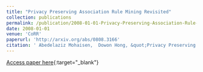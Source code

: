 ```yaml
---
title: "Privacy Preserving Association Rule Mining Revisited"
collection: publications
permalink: /publication/2008-01-01-Privacy-Preserving-Association-Rule-Mining-Revisited
date: 2008-01-01
venue: 'CoRR'
paperurl: 'http://arxiv.org/abs/0808.3166'
citation: ' Abedelaziz Mohaisen,  Dowon Hong, &quot;Privacy Preserving Association Rule Mining Revisited.&quot; CoRR, 2008.'
---
```

[Access paper here](http://arxiv.org/abs/0808.3166){:target="_blank"}
